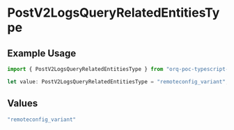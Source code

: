 # PostV2LogsQueryRelatedEntitiesType

## Example Usage

```typescript
import { PostV2LogsQueryRelatedEntitiesType } from "orq-poc-typescript-multi-env-version/models/operations";

let value: PostV2LogsQueryRelatedEntitiesType = "remoteconfig_variant";
```

## Values

```typescript
"remoteconfig_variant"
```